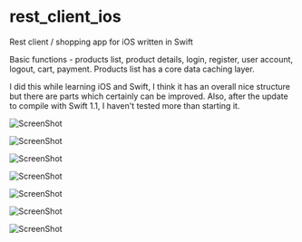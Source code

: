 rest_client_ios
===============

Rest client / shopping app for iOS written in Swift

Basic functions - products list, product details, login, register, user account, logout, cart, payment. Products list has a core data caching layer.
 
I did this while learning iOS and Swift, I think it has an overall nice structure but there are parts which certainly can be improved. Also, after the update to compile with Swift 1.1, I haven't tested more than starting it.

![ScreenShot](https://raw.github.com/i-schuetz/rest_client_ios/master/cios_list.png)

![ScreenShot](https://raw.github.com/i-schuetz/rest_client_ios/master/cios_det.png)

![ScreenShot](https://raw.github.com/i-schuetz/rest_client_ios/master/cios_login.png)

![ScreenShot](https://raw.github.com/i-schuetz/rest_client_ios/master/cios_cart.png)

![ScreenShot](https://raw.github.com/i-schuetz/rest_client_ios/master/cios_ipad1.png)

![ScreenShot](https://raw.github.com/i-schuetz/rest_client_ios/master/cios_ipad2.png)

![ScreenShot](https://raw.github.com/i-schuetz/rest_client_ios/master/cios_ipad3.png)


